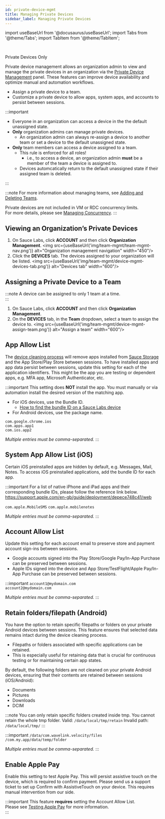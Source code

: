 ```yaml
---
id: private-device-mgmt
title: Managing Private Devices
sidebar_label: Managing Private Devices
---
```


import useBaseUrl from '@docusaurus/useBaseUrl';
import Tabs from '@theme/Tabs';
import TabItem from '@theme/TabItem';

<br/><p><span className="sauceGreen">Private Devices Only</span></p>

Private device management allows an organization admin to view and manage the private devices in an organization via the [Private Device Management](https://app.saucelabs.com/team-management/devices) panel. These features can improve device availability and optimize manual and automation workflows.

- Assign a private device to a team.
- Customize a private device to allow apps, system apps, and accounts to persist between sessions.

:::important

- Everyone in an organization can access a device in the the default unassigned state.
- **Only** organization admins can manage private devices.
  - An organization admin can always re-assign a device to another team or set a device to the default unassigned state.
- **Only** team members can access a device assigned to a team.
  - This rule is enforced for all roles!
    - i.e., to access a device, an organization admin **must** be a member of the team a device is assigned to.
  - Devices automcatically return to the default unassigned state if their assigned team is deleted.

:::

:::note
For more information about managing teams, see [Adding and Deleting Teams](/basics/acct-team-mgmt/adding-deleting-teams).

Private devices are not included in VM or RDC concurrency limits.  
For more details, please see [Managing Concurrency](/basics/acct-team-mgmt/concurrency/managing-concurrency).
:::

## Viewing an Organization’s Private Devices

1. On Sauce Labs, click **ACCOUNT** and then click **Organization Management**.
   <img src={useBaseUrl('img/team-mgmt/team-mgmt-nav.png')} alt="Organization management navigation" width="450"/>
2. Click the **DEVICES** tab. The devices assigned to your organization will be listed.
   <img src={useBaseUrl('img/team-mgmt/device-mgmt-devices-tab.png')} alt="Devices tab" width="600"/>

## Assigning a Private Device to a Team

:::note
A device can be assigned to only 1 team at a time.  
:::

1. On Sauce Labs, click **ACCOUNT** and then click **Organization Management**.
2. On the **DEVICES** tab, in the **Team** dropdown, select a team to assign the device to.
   <img src={useBaseUrl('img/team-mgmt/device-mgmt-assign-team.png')} alt="Assign a team" width="600"/>

## App Allow List

The [device cleaning process](/mobile-apps/real-device-cleaning) will remove apps installed from [Sauce Storage](/mobile-apps/app-storage) and the App Store/Play Store between sessions. To have installed apps and app data persist between sessions, update this setting for each of the application identifiers. This might be the app you are testing or dependent apps, e.g. MFA app, Microsoft Authenticator, etc.

:::important
This setting does **NOT** install the app. You must manually or via automation install the desired version of the matching app.

- For iOS devices, use the Bundle ID.
  - [How to find the bundle ID on a Sauce Labs device](/basics/acct-team-mgmt/private-device-mgmt-find-bundle-id)
- For Android devices, use the package name.

`com.google.chrome.ios`  
`com.apps.app1`  
`com.ios.app2`  

*Multiple entries must be comma-separated.*
:::

## System App Allow List (iOS)

Certain iOS preinstalled apps are hidden by default, e.g. Messages, Mail, Notes. To access iOS preinstalled applications, add the bundle ID for each app.

:::important
For a list of native iPhone and iPad apps and their corresponding bundle IDs, please follow the reference link below.  
https://support.apple.com/en-gb/guide/deployment/depece748c41/web

`com.apple.MobileSMS`
`com.apple.mobilenotes`

*Multiple entries must be comma-separated.*
:::

## Account Allow List

Update this setting for each account email to preserve store and payment account sign-ins between sessions.

- Google accounts signed into the Play Store/Google Pay/In-App Purchase can be preserved between sessions.
- Apple IDs signed into the device and App Store/TestFlight/Apple Pay/In-App Purchase can be preserved between sessions.

:::important
`account1@mydomain.com`  
`account2@mydomain.com`  

*Multiple entries must be comma-separated.*
:::

## Retain folders/filepath (Android)

You have the option to retain specific filepaths or folders on your private Android devices between sessions. 
This feature ensures that selected data remains intact during the device cleaning process.

- Filepaths or folders associated with specific applications can be retained.
- This is especially useful for retaining data that is crucial for continuous testing or for maintaining certain app states.

By default, the following folders are not cleaned on your private Android devices, ensuring that their contents are retained between sessions (iOS/Android):
- Documents
- Pictures
- Downloads
- DCIM

:::note
You can only retain specific folders created inside tmp. You cannot retain the whole tmp folder.
Valid: `/data/local/tmp/retain`
Invalid path: `/data/local/tmp/`
:::

:::important
`/data/com.wavelink.velocity/files`  
`/com.my.app/data/temp/folder`

*Multiple entries must be comma-separated.*
:::

## Enable Apple Pay

Enable this setting to test Apple Pay. This will persist assistive touch on the device, which is required to confirm payment. 
Please send us a support ticket to set up Confirm with AssistiveTouch on your device. This requires manual intervention from our side.

:::important
This feature **requires** setting the Account Allow List.  
Please see [Testing Apple Pay](/mobile-apps/live-testing/testing-apple-pay) for more information.  
:::
